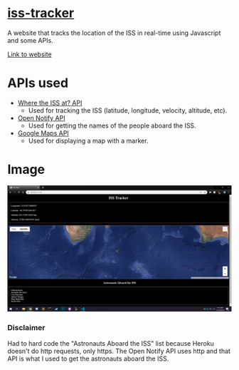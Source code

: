 # [iss-tracker](https://iss-tracker-js.herokuapp.com/)
A website that tracks the location of the ISS in real-time using Javascript and some APIs.

[Link to website](https://iss-tracker-js.herokuapp.com/)

# APIs used
- <a href="https://wheretheiss.at/w/developer">Where the ISS at? API</a>
  - Used for tracking the ISS (latitude, longitude, velocity, altitude, etc).
- <a href="http://open-notify.org/Open-Notify-API/People-In-Space/">Open Notify API</a>
  - Used for getting the names of the people aboard the ISS.
- <a href="https://developers.google.com/maps/documentation/javascript/tutorial">Google Maps API</a>
  - Used for displaying a map with a marker.
  
# Image
<img src="images/iss-tracker.png" alt="iss-tracker.png">

### Disclaimer
Had to hard code the "Astronauts Aboard the ISS" list because Heroku doesn't do http requests, only https. The Open Notify API uses http and that API is what I used to get the astronauts aboard the ISS.
